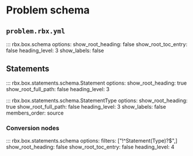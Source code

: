 # Problem schema

## `problem.rbx.yml`

::: rbx.box.schema
    options:
      show_root_heading: false
      show_root_toc_entry: false
      heading_level: 3
      show_labels: false

## Statements

::: rbx.box.statements.schema.Statement
    options:
      show_root_heading: true
      show_root_full_path: false
      heading_level: 3

::: rbx.box.statements.schema.StatementType
    options:
      show_root_heading: true
      show_root_full_path: false
      heading_level: 3
      show_labels: false
      members_order: source

### Conversion nodes

::: rbx.box.statements.schema
    options:
      filters: ["!^Statement(Type)?$",]
      show_root_heading: false
      show_root_toc_entry: false
      heading_level: 4